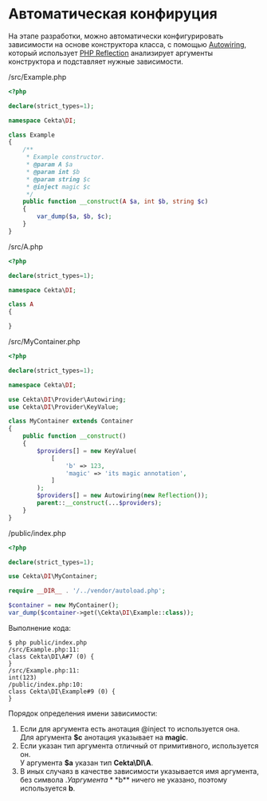 # Автоматическая конфируция

На этапе разработки, можно автоматически конфигурировать зависимости на основе конструктора класса, с помощью 
[Autowiring](../src/Provider/Autowiring.php), который использует 
[PHP Reflection](https://www.php.net/manual/ru/book.reflection.php) анализирует аргументы конструктора и подставляет 
нужные зависимости.

/src/Example.php
```php 
<?php

declare(strict_types=1);

namespace Cekta\DI;

class Example
{
    /**
     * Example constructor.
     * @param A $a
     * @param int $b
     * @param string $c
     * @inject magic $c
     */
    public function __construct(A $a, int $b, string $c)
    {
        var_dump($a, $b, $c);
    }
}
```

/src/A.php
```php 
<?php

declare(strict_types=1);

namespace Cekta\DI;

class A
{

}
```

/src/MyContainer.php
```php 
<?php

declare(strict_types=1);

namespace Cekta\DI;

use Cekta\DI\Provider\Autowiring;
use Cekta\DI\Provider\KeyValue;

class MyContainer extends Container
{
    public function __construct()
    {
        $providers[] = new KeyValue(
            [
                'b' => 123,
                'magic' => 'its magic annotation',
            ]
        );
        $providers[] = new Autowiring(new Reflection());
        parent::__construct(...$providers);
    }
}
```

/public/index.php
```php 
<?php

declare(strict_types=1);

use Cekta\DI\MyContainer;

require __DIR__ . '/../vendor/autoload.php';

$container = new MyContainer();
var_dump($container->get(\Cekta\DI\Example::class));
```

Выполнение кода:
``` 
$ php public/index.php 
/src/Example.php:11:
class Cekta\DI\A#7 (0) {
}
/src/Example.php:11:
int(123)
/public/index.php:10:
class Cekta\DI\Example#9 (0) {
}
```

Порядок определения имени зависимости:
1. Если для аргумента есть анотация @inject то используется она.  
    Для аргумента **$c** анотация указывает на **magic**.
1. Если указан тип аргумента отличный от примитивного, используется он.  
    У аргумента **$a** указан тип **Cekta\DI\A**.
2. В иных случаяз в качестве зависимости указывается имя аргумента, без символа $.  
    У аргумента **$b** ничего не указано, поэтому используется **b**.
